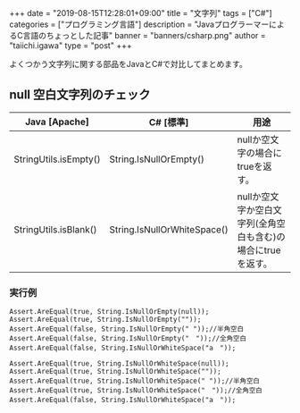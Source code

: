 +++
date = "2019-08-15T12:28:01+09:00"
title = "文字列"
tags = ["C#"]
categories = ["プログラミング言語"]
description = "JavaプログラーマーによるC言語のちょっとした記事"
banner = "banners/csharp.png"
author = "taiichi.igawa"
type = "post"
+++

よくつかう文字列に関する部品をJavaとC#で対比してまとめます。

<!--more-->

## null 空白文字列のチェック

| Java  **[Apache]**    | C#  **[標準]**              | 用途                                                         |
| --------------------- | --------------------------- | ------------------------------------------------------------ |
| StringUtils.isEmpty() | String.IsNullOrEmpty()      | nullか空文字の場合にtrueを返す。                             |
| StringUtils.isBlank() | String.IsNullOrWhiteSpace() | nullか空文字か空白文字列(全角空白も含む)の場合にtrueを返す。 |

### 実行例

```
Assert.AreEqual(true, String.IsNullOrEmpty(null));
Assert.AreEqual(true, String.IsNullOrEmpty(""));
Assert.AreEqual(false, String.IsNullOrEmpty(" "));//半角空白
Assert.AreEqual(false, String.IsNullOrEmpty("　"));//全角空白
Assert.AreEqual(false, String.IsNullOrWhiteSpace("a　"));

Assert.AreEqual(true, String.IsNullOrWhiteSpace(null));
Assert.AreEqual(true, String.IsNullOrWhiteSpace(""));
Assert.AreEqual(true, String.IsNullOrWhiteSpace(" "));//半角空白
Assert.AreEqual(true, String.IsNullOrWhiteSpace("　"));//全角空白
Assert.AreEqual(false, String.IsNullOrWhiteSpace("a　"));
```
